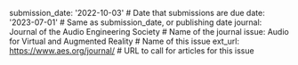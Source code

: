 submission_date: '2022-10-03' # Date that submissions are due
date: '2023-07-01' # Same as submission_date, or publishing date
journal: Journal of the Audio Engineering Society # Name of the journal
issue: Audio for Virtual and Augmented Reality  # Name of this issue
ext_url: https://www.aes.org/journal/ # URL to call for articles for this issue
